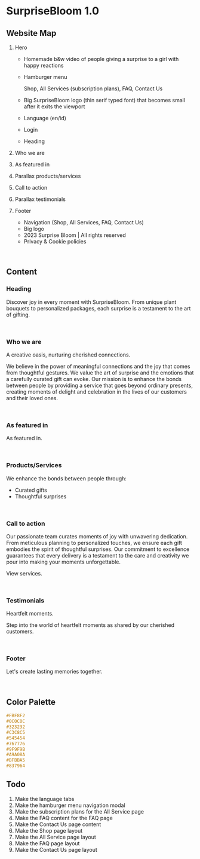 # SurpriseBloom 1.0

## Website Map

1. Hero

   - Homemade b&w video of people giving a surprise to a girl with happy reactions
   - Hamburger menu

     Shop, All Services (subscription plans), FAQ, Contact Us

   - Big SurpriseBloom logo (thin serif typed font) that becomes small after it exits the viewport
   - Language (en/id)
   - Login
   - Heading

2. Who we are

3. As featured in

4. Parallax products/services

5. Call to action

6. Parallax testimonials

7. Footer

   - Navigation (Shop, All Services, FAQ, Contact Us)
   - Big logo
   - 2023 Surprise Bloom | All rights reserved
   - Privacy & Cookie policies

<br>

## Content

### Heading

Discover joy in every moment with SurpriseBloom. From unique plant bouquets to personalized packages, each surprise is a testament to the art of gifting.

<br>

### Who we are

A creative oasis, nurturing cherished connections.

We believe in the power of meaningful connections and the joy that comes from thoughtful gestures. We value the art of surprise and the emotions that a carefully curated gift can evoke. Our mission is to enhance the bonds between people by providing a service that goes beyond ordinary presents, creating moments of delight and celebration in the lives of our customers and their loved ones.

<br>

### As featured in

As featured in.

<br>

### Products/Services

We enhance the bonds between people through:

- Curated gifts
- Thoughtful surprises

<br>

### Call to action

Our passionate team curates moments of joy with unwavering dedication. From meticulous planning to personalized touches, we ensure each gift embodies the spirit of thoughtful surprises. Our commitment to excellence guarantees that every delivery is a testament to the care and creativity we pour into making your moments unforgettable.

View services.

<br>

### Testimonials

Heartfelt moments.

Step into the world of heartfelt moments as shared by our cherished customers.

<br>

### Footer

Let's create lasting memories together.

<br>

## Color Palette

```css
#FBF8F2
#0C0C0C
#323232
#C3C8C5
#545454
#767776
#9F9F9B
#A9A08A
#BFBBA5
#837964
```

## Todo

1. Make the language tabs
2. Make the hamburger menu navigation modal
3. Make the subscription plans for the All Service page
4. Make the FAQ content for the FAQ page
5. Make the Contact Us page content
6. Make the Shop page layout
7. Make the All Service page layout
8. Make the FAQ page layout
9. Make the Contact Us page layout
